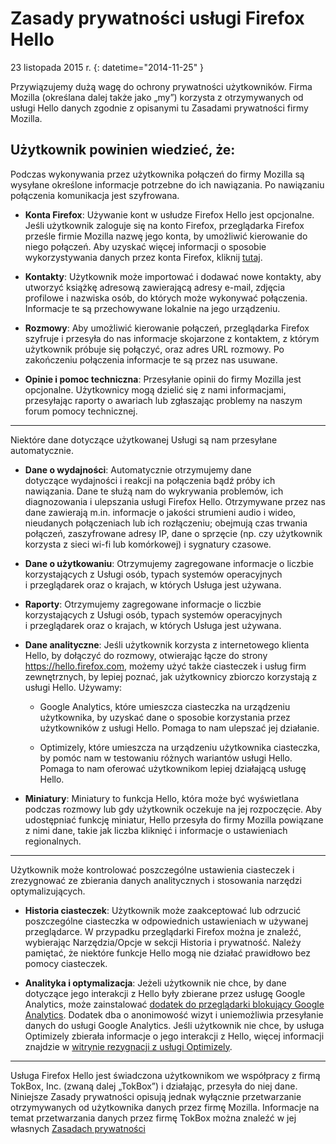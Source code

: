 # Zasady prywatności usługi Firefox Hello

23 listopada 2015 r.
{: datetime="2014-11-25" }

Przywiązujemy dużą wagę do ochrony prywatności użytkowników. Firma Mozilla (określana dalej także jako „my”) korzysta z otrzymywanych od usługi Hello danych zgodnie z opisanymi tu Zasadami prywatności firmy Mozilla.

## Użytkownik powinien wiedzieć, że:

Podczas wykonywania przez użytkownika połączeń do firmy Mozilla są wysyłane określone informacje potrzebne do ich nawiązania. Po nawiązaniu połączenia komunikacja jest szyfrowana.

* **Konta Firefox**: Używanie kont w usłudze Firefox Hello jest opcjonalne. Jeśli użytkownik zaloguje się na konto Firefox, przeglądarka Firefox prześle firmie Mozilla nazwę jego konta, by umożliwić kierowanie do niego połączeń. Aby uzyskać więcej informacji o sposobie wykorzystywania danych przez konta Firefox, kliknij [tutaj](https://www.mozilla.org/privacy/firefox-cloud/).

* **Kontakty**: Użytkownik może importować i dodawać nowe kontakty, aby utworzyć książkę adresową zawierającą adresy e-mail, zdjęcia profilowe i nazwiska osób, do których może wykonywać połączenia. Informacje te są przechowywane lokalnie na jego urządzeniu.

* **Rozmowy**: Aby umożliwić kierowanie połączeń, przeglądarka Firefox szyfruje i przesyła do nas informacje skojarzone z kontaktem, z którym użytkownik próbuje się połączyć, oraz adres URL rozmowy. Po zakończeniu połączenia informacje te są przez nas usuwane.

* **Opinie i pomoc techniczna**: Przesyłanie opinii do firmy Mozilla jest opcjonalne. Użytkownicy mogą dzielić się z nami informacjami, przesyłając raporty o awariach lub zgłaszając problemy na naszym forum pomocy technicznej.

---------------------------------------

Niektóre dane dotyczące użytkowanej Usługi są nam przesyłane automatycznie.

* **Dane o wydajności**: Automatycznie otrzymujemy dane dotyczące wydajności i reakcji na połączenia bądź próby ich nawiązania. Dane te służą nam do wykrywania problemów, ich diagnozowania i ulepszania usługi Firefox Hello. Otrzymywane przez nas dane zawierają m.in. informacje o jakości strumieni audio i wideo, nieudanych połączeniach lub ich rozłączeniu; obejmują czas trwania połączeń, zaszyfrowane adresy IP, dane o sprzęcie (np. czy użytkownik korzysta z sieci wi-fi lub komórkowej) i sygnatury czasowe.

* **Dane o użytkowaniu**: Otrzymujemy zagregowane informacje o liczbie korzystających z Usługi osób, typach systemów operacyjnych i przeglądarek oraz o krajach, w których Usługa jest używana.

* **Raporty**: Otrzymujemy zagregowane informacje o liczbie korzystających z Usługi osób, typach systemów operacyjnych i przeglądarek oraz o krajach, w których Usługa jest używana.


* **Dane analityczne**: Jeśli użytkownik korzysta z internetowego klienta Hello, by dołączyć do rozmowy, otwierając łącze do strony https://hello.firefox.com, możemy użyć także ciasteczek i usług firm zewnętrznych, by lepiej poznać, jak użytkownicy zbiorczo korzystają z usługi Hello. Używamy:

    * Google Analytics, które umieszcza ciasteczka na urządzeniu użytkownika, by uzyskać dane o sposobie korzystania przez użytkowników z usługi Hello. Pomaga to nam ulepszać jej działanie. 
    
    * Optimizely, które umieszcza na urządzeniu użytkownika ciasteczka, by pomóc nam w testowaniu różnych wariantów usługi Hello. Pomaga to nam oferować użytkownikom lepiej działającą usługę Hello.

* **Miniatury**: Miniatury to funkcja Hello, która może być wyświetlana podczas rozmowy lub gdy użytkownik oczekuje na jej rozpoczęcie. Aby udostępniać funkcję miniatur, Hello przesyła do firmy Mozilla powiązane z nimi dane, takie jak liczba kliknięć i informacje o ustawieniach regionalnych.

---------------------------------------

Użytkownik może kontrolować poszczególne ustawienia ciasteczek i zrezygnować ze zbierania danych analitycznych i stosowania
narzędzi optymalizujących.

* **Historia ciasteczek**: Użytkownik może zaakceptować lub odrzucić poszczególne ciasteczka
w odpowiednich ustawieniach w używanej przeglądarce. W przypadku przeglądarki Firefox można
je znaleźć, wybierając Narzędzia/Opcje w sekcji Historia i prywatność. Należy pamiętać, że niektóre funkcje
Hello mogą nie działać prawidłowo bez pomocy ciasteczek. 

* **Analityka i optymalizacja**: Jeżeli użytkownik nie chce, by dane dotyczące jego interakcji
z Hello były zbierane przez usługę Google Analytics, może zainstalować [dodatek do przeglądarki
blokujący Google Analytics](https://tools.google.com/dlpage/gaoptout). Dodatek dba o anonimowość wizyt i uniemożliwia przesyłanie danych do usługi Google Analytics. Jeśli użytkownik nie chce, by usługa Optimizely zbierała informacje o jego interakcji z Hello, więcej informacji znajdzie w [witrynie rezygnacji z usługi Optimizely](https://www.optimizely.com/opt_out).

---------------------------------------

Usługa Firefox Hello jest świadczona użytkownikom we współpracy z firmą TokBox, Inc. (zwaną dalej „TokBox”) i działając, przesyła do niej dane. Niniejsze Zasady prywatności opisują jednak wyłącznie przetwarzanie otrzymywanych od użytkownika danych przez firmę Mozilla. Informacje na temat przetwarzania danych przez firmę TokBox można znaleźć w jej własnych [Zasadach prywatności]( https://tokbox.com/support/privacy-policy)
